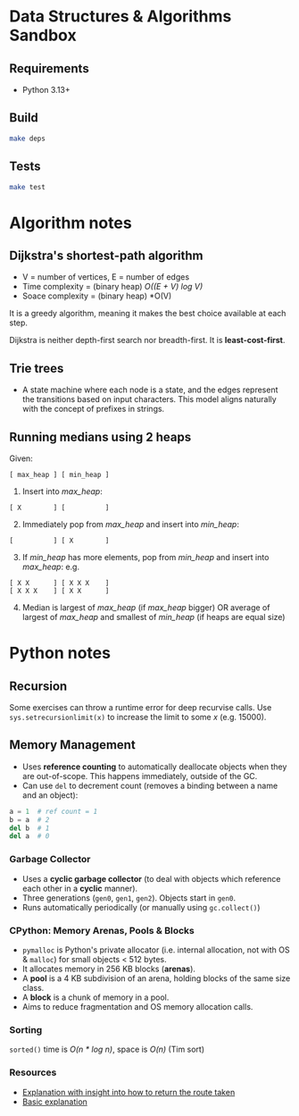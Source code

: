# Data Structures & Algorithms Sandbox

## Requirements

* Python 3.13+

## Build

```sh
make deps
```

## Tests

```sh
make test
```

# Algorithm notes

## Dijkstra's shortest-path algorithm

* V = number of vertices, E = number of edges
* Time complexity = (binary heap) *O((E + V) log V)*
* Soace complexity = (binary heap) *O(V)

It is a greedy algorithm, meaning it makes the best choice available at each step.

Dijkstra is neither depth-first search nor breadth-first. It is **least-cost-first**.

## Trie trees

* A state machine where each node is a state, and the edges represent the transitions based on input characters. This model aligns naturally with the concept of prefixes in strings.

## Running medians using 2 heaps

Given:
```
[ max_heap ] [ min_heap ]
```

1. Insert into *max_heap*:
```
[ X        ] [          ]
```

2. Immediately pop from *max_heap* and insert into *min_heap*:
```
[          ] [ X        ]
```

3. If *min_heap* has more elements, pop from *min_heap* and insert into *max_heap*:
e.g.
```
[ X X      ] [ X X X    ]
[ X X X    ] [ X X      ]
```

4. Median is largest of *max_heap* (if *max_heap* bigger)
OR average of largest of *max_heap* and smallest of *min_heap* (if heaps are equal size)

# Python notes

## Recursion

Some exercises can throw a runtime error for deep recurvise calls.
Use `sys.setrecursionlimit(x)` to increase the limit to some *x* (e.g. 15000).

## Memory Management

* Uses **reference counting** to automatically deallocate objects when they are out-of-scope. This happens immediately, outside of the GC.
* Can use `del` to decrement count (removes a binding between a name and an object):

```py
a = 1  # ref count = 1
b = a  # 2
del b  # 1
del a  # 0
```

### Garbage Collector

* Uses a **cyclic garbage collector** (to deal with objects which reference each other in a **cyclic** manner).
* Three generations (`gen0`, `gen1`, `gen2`). Objects start in `gen0`.
* Runs automatically periodically (or manually using `gc.collect()`)

### CPython: Memory Arenas, Pools & Blocks

* `pymalloc` is Python's private allocator (i.e. internal allocation, not with OS & `malloc`) for small objects < 512 bytes.
* It allocates memory in 256 KB blocks (**arenas**).
* A **pool** is a 4 KB subdivision of an arena, holding blocks of the same size class.
* A **block** is a chunk of memory in a pool.
* Aims to reduce fragmentation and OS memory allocation calls.

### Sorting

`sorted()` time is *O(n * log n)*, space is *O(n)* (Tim sort)




### Resources

* [Explanation with insight into how to return the route taken](https://www.youtube.com/watch?v=EFg3u_E6eHU)
* [Basic explanation](https://www.youtube.com/watch?v=gdmfOwyQlcI)

